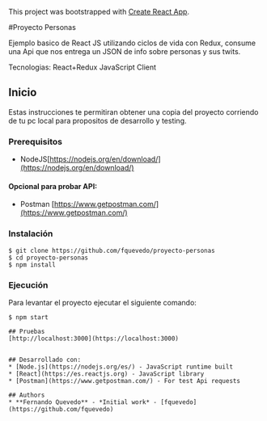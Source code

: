 ﻿This project was bootstrapped with [Create React App](https://github.com/facebook/create-react-app).

#Proyecto Personas 

Ejemplo basico de React JS utilizando ciclos de vida con Redux, consume una Api que nos entrega un JSON de info sobre personas y sus twits.

Tecnologias: React+Redux JavaScript Client

## Inicio
Estas instrucciones te permitiran obtener una copia del proyecto corriendo de tu pc local para propositos de desarrollo y testing.

### Prerequisitos
* NodeJS[https://nodejs.org/en/download/](https://nodejs.org/en/download/)

#### Opcional para probar API:
* Postman [https://www.getpostman.com/](https://www.getpostman.com/)

### Instalación
```
$ git clone https://github.com/fquevedo/proyecto-personas
$ cd proyecto-personas
$ npm install
```

### Ejecución
Para levantar el proyecto ejecutar el siguiente comando:
```
$ npm start

## Pruebas
[http://localhost:3000](https://localhost:3000)


## Desarrollado con:
* [Node.js](https://nodejs.org/es/) - JavaScript runtime built 
* [React](https://es.reactjs.org) - JavaScript library
* [Postman](https://www.getpostman.com/) - For test Api requests

## Authors
* **Fernando Quevedo** - *Initial work* - [fquevedo](https://github.com/fquevedo)
